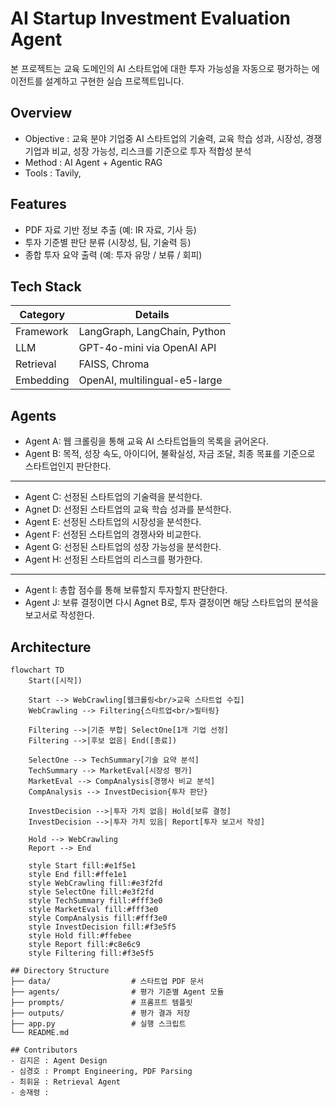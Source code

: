 ﻿# AI Startup Investment Evaluation Agent
본 프로젝트는 교육 도메인의 AI 스타트업에 대한 투자 가능성을 자동으로 평가하는 에이전트를 설계하고 구현한 실습 프로젝트입니다.

## Overview

- Objective : 교육 분야 기업중 AI 스타트업의 기술력, 교육 학습 성과, 시장성, 경쟁 기업과 비교, 성장 가능성, 리스크를 기준으로 투자 적합성 분석
- Method : AI Agent + Agentic RAG 
- Tools : Tavily, 

## Features

- PDF 자료 기반 정보 추출 (예: IR 자료, 기사 등)
- 투자 기준별 판단 분류 (시장성, 팀, 기술력 등)
- 종합 투자 요약 출력 (예: 투자 유망 / 보류 / 회피)

## Tech Stack 

| Category   | Details                      |
|------------|------------------------------|
| Framework  | LangGraph, LangChain, Python |
| LLM        | GPT-4o-mini via OpenAI API   |
| Retrieval  | FAISS, Chroma                |
| Embedding  | OpenAI, multilingual-e5-large|

## Agents
 
- Agent A: 웹 크롤링을 통해 교육 AI 스타트업들의 목록을 긁어온다.
- Agent B: 목적, 성장 속도, 아이디어, 불확실성, 자금 조달, 최종 목표를 기준으로 스타트업인지 판단한다.
-------------------------------------------------
- Agent C: 선정된 스타트업의 기술력을 분석한다.
- Agnet D: 선정된 스타트업의 교육 학습 성과를 분석한다.
- Agent E: 선정된 스타트업의 시장성을 분석한다.
- Agent F: 선정된 스타트업의 경쟁사와 비교한다.
- Agent G: 선정된 스타트업의 성장 가능성을 분석한다.
- Agent H: 선정된 스타트업의 리스크를 평가한다.
--------------------------------------------------
- Agent I: 총합 점수를 통해 보류할지 투자할지 판단한다.
- Agent J: 보류 결정이면 다시 Agnet B로, 투자 결정이면 해당 스타트업의 분석을 보고서로 작성한다.

## Architecture
```mermaid
flowchart TD
    Start([시작])
    
    Start --> WebCrawling[웹크롤링<br/>교육 스타트업 수집]
    WebCrawling --> Filtering{스타트업<br/>필터링}
    
    Filtering -->|기준 부합| SelectOne[1개 기업 선정]
    Filtering -->|후보 없음| End([종료])
    
    SelectOne --> TechSummary[기술 요약 분석]
    TechSummary --> MarketEval[시장성 평가]
    MarketEval --> CompAnalysis[경쟁사 비교 분석]
    CompAnalysis --> InvestDecision{투자 판단}
    
    InvestDecision -->|투자 가치 없음| Hold[보류 결정]
    InvestDecision -->|투자 가치 있음| Report[투자 보고서 작성]
    
    Hold --> WebCrawling
    Report --> End
    
    style Start fill:#e1f5e1
    style End fill:#ffe1e1
    style WebCrawling fill:#e3f2fd
    style SelectOne fill:#e3f2fd
    style TechSummary fill:#fff3e0
    style MarketEval fill:#fff3e0
    style CompAnalysis fill:#fff3e0
    style InvestDecision fill:#f3e5f5
    style Hold fill:#ffebee
    style Report fill:#c8e6c9
    style Filtering fill:#f3e5f5

## Directory Structure
├── data/                  # 스타트업 PDF 문서
├── agents/                # 평가 기준별 Agent 모듈
├── prompts/               # 프롬프트 템플릿
├── outputs/               # 평가 결과 저장
├── app.py                 # 실행 스크립트
└── README.md

## Contributors 
- 김지은 : Agent Design 
- 심경호 : Prompt Engineering, PDF Parsing
- 최휘윤 : Retrieval Agent
- 송재령 :

